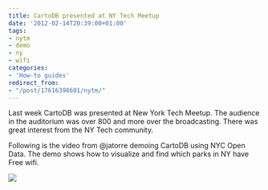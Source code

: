 ```yaml
---
title: CartoDB presented at NY Tech Meetup
date: '2012-02-14T20:39:00+01:00'
tags:
- nytm
- demo
- ny
- wifi
categories:
- 'How-to guides'
redirect_from:
- "/post/17616398601/nytm/"
---
```


Last week CartoDB was presented at New York Tech Meetup. The audience in the auditorium was over 800 and more over the broadcasting. There was great interest from the NY Tech community.

Following is the video from @jatorre demoing CartoDB using NYC Open Data. The demo shows how to visualize and find which parks in NY have Free wifi.

<a href="http://new.livestream.com/nytm2012/February2012/videos/136532"><img src="http://cartodb.s3.amazonaws.com/tumblr/posts/nytm_jatorre.jpg"/></a>
